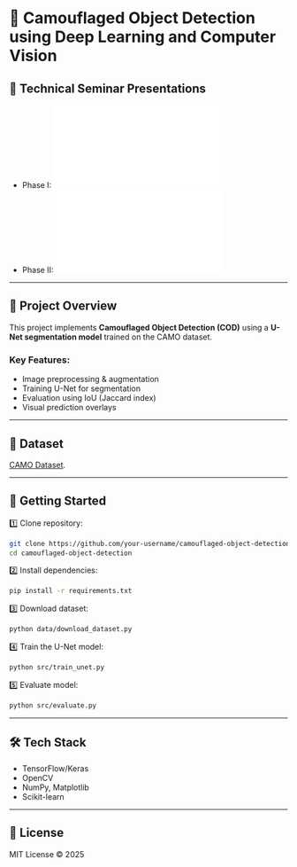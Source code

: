 # 🦎 Camouflaged Object Detection using Deep Learning and Computer Vision

## 📑 Technical Seminar Presentations
- Phase I: ![Technical Seminar Phase I](reports/Technical_Seminar_Phase_I.pdf)
- Phase II: ![Technical Seminar Phase II](reports/Technical_Seminar_Phase_II.pdf)

---

## 🎯 Project Overview
This project implements **Camouflaged Object Detection (COD)** using a **U-Net segmentation model** trained on the CAMO dataset.

### Key Features:
- Image preprocessing & augmentation
- Training U-Net for segmentation
- Evaluation using IoU (Jaccard index)
- Visual prediction overlays

---

## 📂 Dataset
[CAMO Dataset](https://www.kaggle.com/datasets/ivanomelchenkoim11/camo-dataset).

---

## 🚀 Getting Started
1️⃣ Clone repository:
```bash
git clone https://github.com/your-username/camouflaged-object-detection.git
cd camouflaged-object-detection
```

2️⃣ Install dependencies:
```bash
pip install -r requirements.txt
```

3️⃣ Download dataset:
```bash
python data/download_dataset.py
```

4️⃣ Train the U-Net model:
```bash
python src/train_unet.py
```

5️⃣ Evaluate model:
```bash
python src/evaluate.py
```

---

## 🛠 Tech Stack
- TensorFlow/Keras
- OpenCV
- NumPy, Matplotlib
- Scikit-learn

---

## 📜 License
MIT License © 2025
